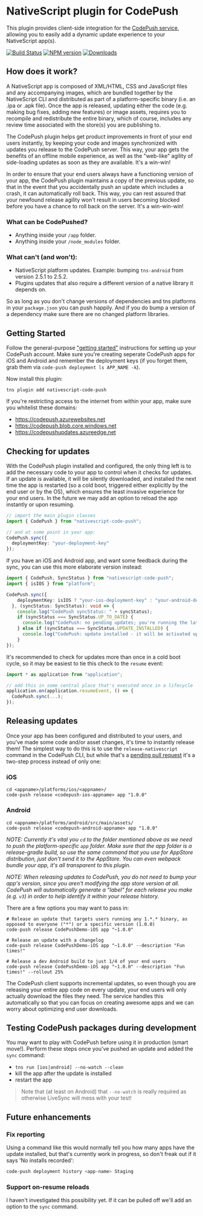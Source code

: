 # NativeScript plugin for CodePush

This plugin provides client-side integration for the [CodePush service](http://codepush.tools),
allowing you to easily add a dynamic update experience to your NativeScript app(s).

[![Build Status][build-status]][build-url]
[![NPM version][npm-image]][npm-url]
[![Downloads][downloads-image]][npm-url]

[build-status]:https://travis-ci.org/EddyVerbruggen/nativescript-code-push.svg?branch=master
[build-url]:https://travis-ci.org/EddyVerbruggen/nativescript-code-push
[npm-image]:http://img.shields.io/npm/v/nativescript-code-push.svg
[npm-url]:https://npmjs.org/package/nativescript-code-push
[downloads-image]:http://img.shields.io/npm/dm/nativescript-code-push.svg

## How does it work?
A NativeScript app is composed of XML/HTML, CSS and JavaScript files and any accompanying images, which are bundled together by the NativeScript CLI and distributed as part of a platform-specific binary (i.e. an .ipa or .apk file). Once the app is released, updating either the code (e.g. making bug fixes, adding new features) or image assets, requires you to recompile and redistribute the entire binary, which of course, includes any review time associated with the store(s) you are publishing to.

The CodePush plugin helps get product improvements in front of your end users instantly, by keeping your code and images synchronized with updates you release to the CodePush server. This way, your app gets the benefits of an offline mobile experience, as well as the "web-like" agility of side-loading updates as soon as they are available. It's a win-win!

In order to ensure that your end users always have a functioning version of your app, the CodePush plugin maintains a copy of the previous update, so that in the event that you accidentally push an update which includes a crash, it can automatically roll back. This way, you can rest assured that your newfound release agility won't result in users becoming blocked before you have a chance to roll back on the server. It's a win-win-win!

### What can be CodePushed?
- Anything inside your `/app` folder.
- Anything inside your `/node_modules` folder.

### What can't (and won't):
- NativeScript platform updates. Example: bumping `tns-android` from version 2.5.1 to 2.5.2.
- Plugins updates that also require a different version of a native library it depends on.

So as long as you don't change versions of dependencies and tns platforms in your `package.json` you
can push happily. And if you do bump a version of a dependency make sure there are no changed platform libraries.

## Getting Started
Follow the general-purpose ["getting started"](http://microsoft.github.io/code-push//docs/getting-started.html) instructions for setting up your CodePush account.
Make sure you're creating seperate CodePush apps for iOS and Android and remember the deployment keys (if you forget them, grab them via `code-push deployment ls APP_NAME -k`).

Now install this plugin:

```shell
tns plugin add nativescript-code-push
```

If you're restricting access to the internet from within your app, make sure you whitelist these domains:

- https://codepush.azurewebsites.net
- https://codepush.blob.core.windows.net
- https://codepushupdates.azureedge.net

## Checking for updates
With the CodePush plugin installed and configured, the only thing left is to add the necessary code to your app to control when it checks for updates.
If an update is available, it will be silently downloaded, and installed the next time the app is restarted (so a cold boot, triggered either explicitly by the end user or by the OS), which ensures the least invasive experience for your end users.
In the future we may add an option to reload the app instantly or upon resuming.

```typescript
// import the main plugin classes
import { CodePush } from "nativescript-code-push";

// and at some point in your app:
CodePush.sync({
  deploymentKey: "your-deployment-key"
});
```

If you have an iOS and Android app, and want some feedback during the sync, you can use this more elaborate version instead:

```typescript
import { CodePush, SyncStatus } from "nativescript-code-push";
import { isIOS } from "platform";

CodePush.sync({
    deploymentKey: isIOS ? "your-ios-deployment-key" : "your-android-deployment-key"
  }, (syncStatus: SyncStatus): void => {
    console.log("CodePush syncStatus: " + syncStatus);
    if (syncStatus === SyncStatus.UP_TO_DATE) {
      console.log("CodePush: no pending updates; you're running the latest version!");
    } else if (syncStatus === SyncStatus.UPDATE_INSTALLED) {
      console.log("CodePush: update installed - it will be activated upon next cold boot");
    }
});
```

It's recommended to check for updates more than once in a cold boot cycle, so it may be easiest to
tie this check to the `resume` event:

```typescript
import * as application from "application";

// add this in some central place that's executed once in a lifecycle
application.on(application.resumeEvent, () => {
  CodePush.sync(...);
});
```

## Releasing updates
Once your app has been configured and distributed to your users, and you've made some code and/or asset changes,
it's time to instantly release them! The simplest way to do this is to use the `release-nativescript` command in the CodePush CLI,
but while that's a [pending pull request](https://github.com/Microsoft/code-push/pull/435) it's a two-step process instead of only one:

### iOS

```shell
cd <appname>/platforms/ios/<appname>/
code-push release <codepush-ios-appname> app "1.0.0"
```

### Android

```shell
cd <appname>/platforms/android/src/main/assets/
code-push release <codepush-android-appname> app "1.0.0"
```

*NOTE: Currently it's vital you `cd` to the folder mentioned above as we need to push the platform-specific `app` folder.
Make sure that the app folder is a release-gradle build, so use the same command that you use for AppStore distribution,
just don't send it to the AppStore. You can even webpack bundle your app, it's all transparent to this plugin.* 

*NOTE: When releasing updates to CodePush, you do not need to bump your app's version, since you aren't modifying the app store version at all.
CodePush will automatically generate a "label" for each release you make (e.g. `v3`) in order to help identify it within your release history.*

There are a few options you may want to pass in:

```shell
# Release an update that targets users running any 1.*.* binary, as opposed to everyone ("*") or a specific version (1.0.0)
code-push release CodePushDemo-iOS app "~1.0.0"

# Release an update with a changelog
code-push release CodePushDemo-iOS app "~1.0.0" --description "Fun times!"

# Release a dev Android build to just 1/4 of your end users
code-push release CodePushDemo-iOS app "~1.0.0" --description "Fun times!" --rollout 25%
```

The CodePush client supports incremental updates, so even though you are releasing your entire app code on every update,
your end users will only actually download the files they need. The service handles this automatically so that you can focus on
creating awesome apps and we can worry about optimizing end user downloads.

## Testing CodePush packages during development
You may want to play with CodePush before using it in production (smart move!).
Perform these steps once you've pushed an update and added the `sync` command:

- `tns run [ios|android] --no-watch --clean`
- kill the app after the update is installed
- restart the app

> Note that (at least on Android) that `--no-watch` is really required as otherwise LiveSync will mess with your test!

## Future enhancements

### Fix reporting
Using a command like this would normally tell you how many apps have the update installed,
but that's currently work in progress, so don't freak out if it says 'No installs recorded':

```bash
code-push deployment history <app-name> Staging
```

### Support on-resume reloads
I haven't investigated this possibility yet. If it can be pulled off we'll add an option to the `sync` command.
